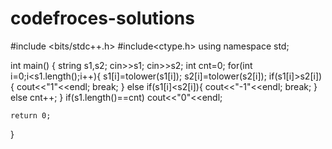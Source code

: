 # codefroces-solutions

#include <bits/stdc++.h>
#include<ctype.h>
using namespace std;

int main() {
	string s1,s2;
	cin>>s1;
	cin>>s2;
	int cnt=0;
	for(int i=0;i<s1.length();i++){
		s1[i]=tolower(s1[i]);
		s2[i]=tolower(s2[i]);
		if(s1[i]>s2[i]){
			cout<<"1"<<endl;
			break;
		}
		else if(s1[i]<s2[i]){
			cout<<"-1"<<endl;
			break;
		}
		else
		    cnt++;
	}
	if(s1.length()==cnt)
	     cout<<"0"<<endl;
	
	return 0;
}

